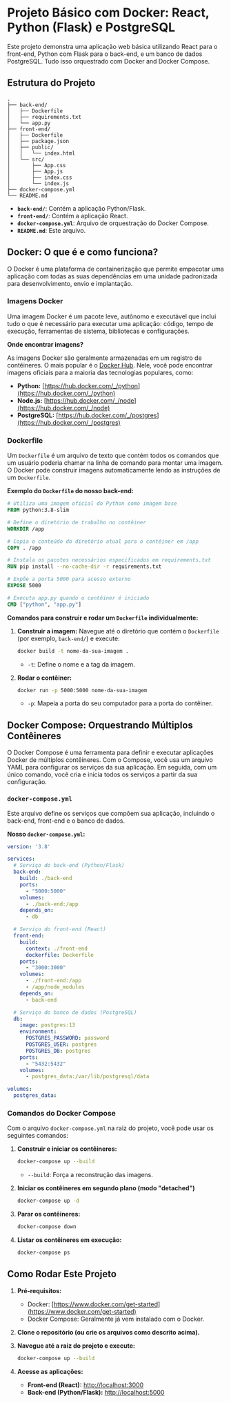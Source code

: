 # Projeto Básico com Docker: React, Python (Flask) e PostgreSQL

Este projeto demonstra uma aplicação web básica utilizando React para o front-end, Python com Flask para o back-end, e um banco de dados PostgreSQL. Tudo isso orquestrado com Docker and Docker Compose.

## Estrutura do Projeto

```
.
├── back-end/
│   ├── Dockerfile
│   ├── requirements.txt
│   └── app.py
├── front-end/
│   ├── Dockerfile
│   ├── package.json
│   ├── public/
│   │   └── index.html
│   └── src/
│       ├── App.css
│       ├── App.js
│       ├── index.css
│       └── index.js
├── docker-compose.yml
└── README.md
```

- **`back-end/`**: Contém a aplicação Python/Flask.
- **`front-end/`**: Contém a aplicação React.
- **`docker-compose.yml`**: Arquivo de orquestração do Docker Compose.
- **`README.md`**: Este arquivo.

## Docker: O que é e como funciona?

O Docker é uma plataforma de containerização que permite empacotar uma aplicação com todas as suas dependências em uma unidade padronizada para desenvolvimento, envio e implantação.

### Imagens Docker

Uma imagem Docker é um pacote leve, autônomo e executável que inclui tudo o que é necessário para executar uma aplicação: código, tempo de execução, ferramentas de sistema, bibliotecas e configurações.

**Onde encontrar imagens?**

As imagens Docker são geralmente armazenadas em um registro de contêineres. O mais popular é o [Docker Hub](https://hub.docker.com/). Nele, você pode encontrar imagens oficiais para a maioria das tecnologias populares, como:

- **Python:** [https://hub.docker.com/_/python](https://hub.docker.com/_/python)
- **Node.js:** [https://hub.docker.com/_/node](https://hub.docker.com/_/node)
- **PostgreSQL:** [https://hub.docker.com/_/postgres](https://hub.docker.com/_/postgres)

### Dockerfile

Um `Dockerfile` é um arquivo de texto que contém todos os comandos que um usuário poderia chamar na linha de comando para montar uma imagem. O Docker pode construir imagens automaticamente lendo as instruções de um `Dockerfile`.

**Exemplo do `Dockerfile` do nosso back-end:**

```dockerfile
# Utiliza uma imagem oficial do Python como imagem base
FROM python:3.8-slim

# Define o diretório de trabalho no contêiner
WORKDIR /app

# Copia o conteúdo do diretório atual para o contêiner em /app
COPY . /app

# Instala os pacotes necessários especificados em requirements.txt
RUN pip install --no-cache-dir -r requirements.txt

# Expõe a porta 5000 para acesso externo
EXPOSE 5000

# Executa app.py quando o contêiner é iniciado
CMD ["python", "app.py"]
```

**Comandos para construir e rodar um `Dockerfile` individualmente:**

1.  **Construir a imagem:**
    Navegue até o diretório que contém o `Dockerfile` (por exemplo, `back-end/`) e execute:

    ```bash
    docker build -t nome-da-sua-imagem .
    ```

    - `-t`:  Define o nome e a tag da imagem.

2.  **Rodar o contêiner:**

    ```bash
    docker run -p 5000:5000 nome-da-sua-imagem
    ```

    - `-p`: Mapeia a porta do seu computador para a porta do contêiner.

## Docker Compose: Orquestrando Múltiplos Contêineres

O Docker Compose é uma ferramenta para definir e executar aplicações Docker de múltiplos contêineres. Com o Compose, você usa um arquivo YAML para configurar os serviços da sua aplicação. Em seguida, com um único comando, você cria e inicia todos os serviços a partir da sua configuração.

### `docker-compose.yml`

Este arquivo define os serviços que compõem sua aplicação, incluindo o back-end, front-end e o banco de dados.

**Nosso `docker-compose.yml`:**

```yaml
version: '3.8'

services:
  # Serviço do back-end (Python/Flask)
  back-end:
    build: ./back-end
    ports:
      - "5000:5000"
    volumes:
      - ./back-end:/app
    depends_on:
      - db

  # Serviço do front-end (React)
  front-end:
    build:
      context: ./front-end
      dockerfile: Dockerfile
    ports:
      - "3000:3000"
    volumes:
      - ./front-end:/app
      - /app/node_modules
    depends_on:
      - back-end

  # Serviço do banco de dados (PostgreSQL)
  db:
    image: postgres:13
    environment:
      POSTGRES_PASSWORD: password
      POSTGRES_USER: postgres
      POSTGRES_DB: postgres
    ports:
      - "5432:5432"
    volumes:
      - postgres_data:/var/lib/postgresql/data

volumes:
  postgres_data:
```

### Comandos do Docker Compose

Com o arquivo `docker-compose.yml` na raiz do projeto, você pode usar os seguintes comandos:

1.  **Construir e iniciar os contêineres:**

    ```bash
    docker-compose up --build
    ```

    - `--build`: Força a reconstrução das imagens.

2.  **Iniciar os contêineres em segundo plano (modo "detached")**

    ```bash
    docker-compose up -d
    ```

3.  **Parar os contêineres:**

    ```bash
    docker-compose down
    ```

4.  **Listar os contêineres em execução:**

    ```bash
    docker-compose ps
    ```

## Como Rodar Este Projeto

1.  **Pré-requisitos:**
    - Docker: [https://www.docker.com/get-started](https://www.docker.com/get-started)
    - Docker Compose: Geralmente já vem instalado com o Docker.

2.  **Clone o repositório (ou crie os arquivos como descrito acima).**

3.  **Navegue até a raiz do projeto e execute:**

    ```bash
    docker-compose up --build
    ```

4.  **Acesse as aplicações:**
    - **Front-end (React):** [http://localhost:3000](http://localhost:3000)
    - **Back-end (Python/Flask):** [http://localhost:5000](http://localhost:5000)